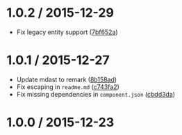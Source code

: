 <!--remark setext-->

<!--lint disable no-multiple-toplevel-headings -->

1.0.2 / 2015-12-29
==================

*   Fix legacy entity support ([7bf652a](https://github.com/wooorm/parse-entities/commit/7bf652a))

1.0.1 / 2015-12-27
==================

*   Update mdast to remark ([8b158ad](https://github.com/wooorm/parse-entities/commit/8b158ad))
*   Fix escaping in `readme.md` ([c743fa2](https://github.com/wooorm/parse-entities/commit/c743fa2))
*   Fix missing dependencies in `component.json` ([cbdd3da](https://github.com/wooorm/parse-entities/commit/cbdd3da))

1.0.0 / 2015-12-23
==================
